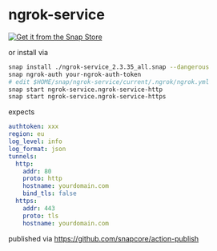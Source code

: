 # ngrok-service

[![Get it from the Snap Store](https://snapcraft.io/static/images/badges/en/snap-store-white.svg)](https://snapcraft.io/ngrok-service)

or install via

```sh
snap install ./ngrok-service_2.3.35_all.snap --dangerous
snap ngrok-auth your-ngrok-auth-token
# edit $HOME/snap/ngrok-service/current/.ngrok/ngrok.yml
snap start ngrok-service.ngrok-service-http
snap start ngrok-service.ngrok-service-https
```

expects

```yaml
authtoken: xxx
region: eu
log_level: info
log_format: json
tunnels:
  http:
    addr: 80
    proto: http
    hostname: yourdomain.com
    bind_tls: false
  https:
    addr: 443
    proto: tls
    hostname: yourdomain.com
```

published via https://github.com/snapcore/action-publish
